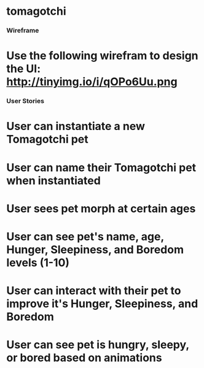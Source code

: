 # tomagotchi

### Wireframe

# Use the following wirefram to design the UI: http://tinyimg.io/i/qOPo6Uu.png

### User Stories

# User can instantiate a new Tomagotchi pet

# User can name their Tomagotchi pet when instantiated

# User sees pet morph at certain ages

# User can see pet's name, age, Hunger, Sleepiness, and Boredom levels (1-10)

# User can interact with their pet to improve it's Hunger, Sleepiness, and Boredom

# User can see pet is hungry, sleepy, or bored based on animations